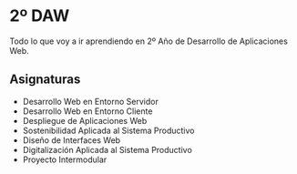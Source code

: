 # 2º DAW

Todo lo que voy a ir aprendiendo en 2º Año de Desarrollo de Aplicaciones Web.

## Asignaturas

- Desarrollo Web en Entorno Servidor
- Desarrollo Web en Entorno Cliente
- Despliegue de Aplicaciones Web
- Sostenibilidad Aplicada al Sistema Productivo
- Diseño de Interfaces Web
- Digitalización Aplicada al Sistema Productivo
- Proyecto Intermodular
